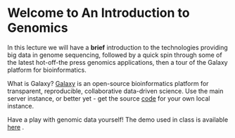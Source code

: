 # Welcome to An Introduction to Genomics



In this lecture we will have a **brief** introduction to the technologies providing big data in genome sequencing, followed by a quick spin through some of the latest hot-off-the press genomics applications, then a tour of the Galaxy platform for bioinformatics.

What is Galaxy? [Galaxy](https://usegalaxy.org/) is an open-source bioinformatics platform for transparent, reproducible, collaborative data-driven science. Use the main server instance, or better yet - get the source [code](https://github.com/galaxyproject/galaxy) for your own local instance.

Have a play with genomic data yourself! The demo used in class is available [here](https://usegalaxy.org/u/kvik/p/prabi-demo) .

